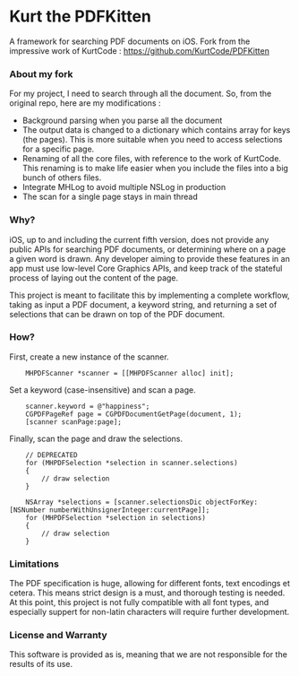 # Kurt the PDFKitten

A framework for searching PDF documents on iOS.
Fork from the impressive work of KurtCode : https://github.com/KurtCode/PDFKitten

### About my fork
For my project, I need to search through all the document. So, from the original repo, here are my modifications :

* Background parsing when you parse all the document
* The output data is changed to a dictionary which contains array for keys (the pages). This is more suitable when you need to access selections for a specific page.
* Renaming of all the core files, with reference to the work of KurtCode. This renaming is to make life easier when you include the files into a big bunch of others files.
* Integrate MHLog to avoid multiple NSLog in production
* The scan for a single page stays in main thread

### Why?

iOS, up to and including the current fifth version, does not provide any public APIs for searching PDF documents, or determining where on a page a given word is drawn. Any developer aiming to provide these features in an app must use low-level Core Graphics APIs, and keep track of the stateful process of laying out the content of the page.

This project is meant to facilitate this by implementing a complete workflow, taking as input a PDF document, a keyword string, and returning a set of selections that can be drawn on top of the PDF document.

### How?

First, create a new instance of the scanner.

```
	MHPDFScanner *scanner = [[MHPDFScanner alloc] init];
```

Set a keyword (case-insensitive) and scan a page.

```
	scanner.keyword = @"happiness";
	CGPDFPageRef page = CGPDFDocumentGetPage(document, 1);
	[scanner scanPage:page];
```

Finally, scan the page and draw the selections.

```
	// DEPRECATED
	for (MHPDFSelection *selection in scanner.selections)
	{
		// draw selection
	}

	NSArray *selections = [scanner.selectionsDic objectForKey:[NSNumber numberWithUnsignerInteger:currentPage]];
	for (MHPDFSelection *selection in selections)
	{
		// draw selection
	}
```

### Limitations

The PDF specification is huge, allowing for different fonts, text encodings et cetera. This means strict design is a must, and thorough testing is needed. At this point, this project is not fully compatible with all font types, and especially suppert for non-latin characters will require further development.


### License and Warranty

This software is provided as is, meaning that we are not responsible for the results of its use.